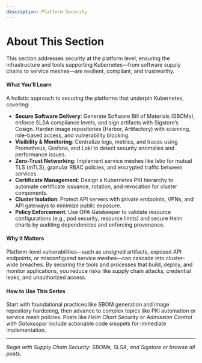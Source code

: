 ```yaml
---
description: Platform Security
---
```


# About This Section

This section addresses security at the platform level, ensuring the infrastructure and tools supporting Kubernetes—from software supply chains to service meshes—are resilient, compliant, and trustworthy.

#### **What You’ll Learn**

A holistic approach to securing the platforms that underpin Kubernetes, covering:

* **Secure Software Delivery**: Generate Software Bill of Materials (SBOMs), enforce SLSA compliance levels, and sign artifacts with Sigstore’s Cosign. Harden image repositories (Harbor, Artifactory) with scanning, role-based access, and vulnerability blocking.
* **Visibility & Monitoring**: Centralize logs, metrics, and traces using Prometheus, Grafana, and Loki to detect security anomalies and performance issues.
* **Zero-Trust Networking**: Implement service meshes like Istio for mutual TLS (mTLS), granular RBAC policies, and encrypted traffic between services.
* **Certificate Management**: Design a Kubernetes PKI hierarchy to automate certificate issuance, rotation, and revocation for cluster components.
* **Cluster Isolation**: Protect API servers with private endpoints, VPNs, and API gateways to minimize public exposure.
* **Policy Enforcement**: Use OPA Gatekeeper to validate resource configurations (e.g., pod security, resource limits) and secure Helm charts by auditing dependencies and enforcing provenance.

#### **Why It Matters**

Platform-level vulnerabilities—such as unsigned artifacts, exposed API endpoints, or misconfigured service meshes—can cascade into cluster-wide breaches. By securing the tools and processes that build, deploy, and monitor applications, you reduce risks like supply chain attacks, credential leaks, and unauthorized access.

#### **How to Use This Series**

Start with foundational practices like SBOM generation and image repository hardening, then advance to complex topics like PKI automation or service mesh policies. Posts like _Helm Chart Security_ or _Admission Control with Gatekeeper_ include actionable code snippets for immediate implementation.

***

_Begin with Supply Chain Security: SBOMs, SLSA, and Sigstore or browse all posts._
